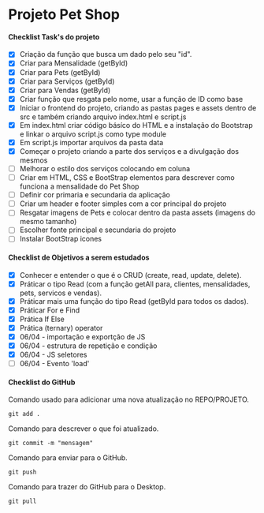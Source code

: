 # Projeto Pet Shop

#### Checklist Task's do projeto

* [X]  Criação da função que busca um dado pelo seu "id".
* [X]  Criar para Mensalidade (getById)
* [X]  Criar para Pets (getById)
* [X]  Criar para Serviços (getById)
* [X]  Criar para Vendas (getById)
* [X]  Criar função que resgata pelo nome, usar a função de ID como base
* [X]  Iniciar o frontend do projeto, criando as pastas pages e assets dentro de src e também criando arquivo    index.html e script.js
* [X]  Em index.html criar código básíco do HTML e a instalação do Bootstrap e linkar o arquivo script.js como type module
* [X]  Em script.js importar arquivos da pasta data
* [X]  Começar o projeto criando a parte dos serviços e a divulgação dos mesmos
* [ ]  Melhorar o estilo dos serviços colocando em coluna
* [ ]  Criar em HTML, CSS e BootStrap elementos para descrever como funciona a mensalidade do Pet Shop
* [ ]  Definir cor primaria e secundaria da aplicação
* [ ]  Criar um header e footer simples com a cor principal do projeto
* [ ]  Resgatar imagens de Pets e colocar dentro da pasta assets (imagens do mesmo tamanho)
* [ ]  Escolher fonte principal e secundaria do projeto
* [ ]  Instalar BootStrap icones

#### Checklist de Objetivos a serem estudados

* [X]  Conhecer e entender o que é o CRUD (create, read, update, delete).
* [X]  Práticar o tipo Read (com a função getAll para, clientes, mensalidades, pets, servicos e vendas).
* [X]  Práticar mais uma função do tipo Read (getById para todos os dados).
* [X]  Práticar For e Find
* [X]  Prática If Else
* [X]  Prática (ternary) operator
* [X]  06/04 - importação e exportção de JS
* [X]  06/04 - estrutura de repetição e condição
* [X]  06/04 - JS seletores
* [ ]  06/04 - Evento 'load'

#### Checklist do GitHub

Comando usado para adicionar uma nova atualização no REPO/PROJETO.

`git add .`

Comando para descrever o que foi atualizado.

`git commit -m "mensagem"`

Comando para enviar para o GitHub.

`git push`

Comando para trazer do GitHub para o Desktop.

`git pull`
